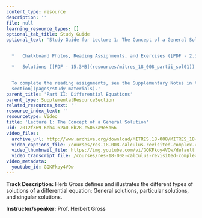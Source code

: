 ```yaml
---
content_type: resource
description: ''
file: null
learning_resource_types: []
optional_tab_title: Study Guide
optional_text: 'Study Guide for Lecture 1: The Concept of a General Solution


  *   Chalkboard Photos, Reading Assignments, and Exercises ([PDF - 2.3MB](resources/mitres_18_008_partii_lec01))

  *   Solutions ([PDF - 15.3MB](resources/mitres_18_008_partii_sol01))


  To complete the reading assignments, see the Supplementary Notes in the [Study Materials
  section](pages/study-materials).'
parent_title: 'Part II: Differential Equations'
parent_type: SupplementalResourceSection
related_resources_text: ''
resource_index_text: ''
resourcetype: Video
title: 'Lecture 1: The Concept of a General Solution'
uid: 2012f369-6eb4-62a0-6b28-c5063a9e5b66
video_files:
  archive_url: http://www.archive.org/download/MITRES.18-008/MITRES_18-008_Part2_lec1_300k.mp4
  video_captions_file: /courses/res-18-008-calculus-revisited-complex-variables-differential-equations-and-linear-algebra-fall-2011/256875fa96435959a9830f010ce93365_GQKFkoy4VOw.vtt
  video_thumbnail_file: https://img.youtube.com/vi/GQKFkoy4VOw/default.jpg
  video_transcript_file: /courses/res-18-008-calculus-revisited-complex-variables-differential-equations-and-linear-algebra-fall-2011/2554b5b31af6fd060d429427bf18174a_GQKFkoy4VOw.pdf
video_metadata:
  youtube_id: GQKFkoy4VOw
---
```


**Track Description:** Herb Gross defines and illustrates the different types of solutions of a differential equation: General solutions, particular solutions, and singular solutions.

**Instructor/speaker:** Prof. Herbert Gross